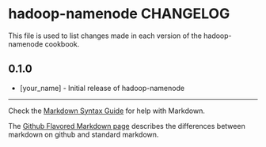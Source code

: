 hadoop-namenode CHANGELOG
=========================

This file is used to list changes made in each version of the hadoop-namenode cookbook.

0.1.0
-----
- [your_name] - Initial release of hadoop-namenode

- - -
Check the [Markdown Syntax Guide](http://daringfireball.net/projects/markdown/syntax) for help with Markdown.

The [Github Flavored Markdown page](http://github.github.com/github-flavored-markdown/) describes the differences between markdown on github and standard markdown.
